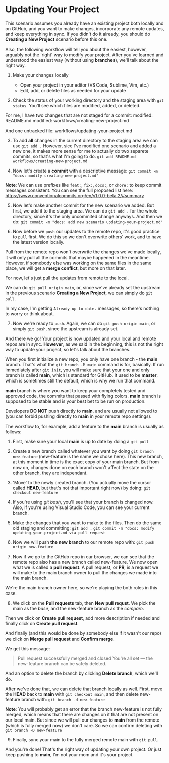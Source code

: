 # Updating Your Project

This scenario assumes you already have an existing project both locally and on GitHub, and you want to make changes, incorporate any remote updates, and keep everything in sync. If you didn't do it already, you should do **Creating a New Project** scenario before this one.

Also, the following workflow will tell you about the easiest, however, arguably not the 'right' way to modify your project. After you've learned and understood the easiest way (without using **branches**), we'll talk about the right way.

1. Make your changes locally

   * Open your project in your editor (VS Code, Sublime, Vim, etc.)
   * Edit, add, or delete files as needed for your update

2. Check the status of your working directory and the staging area with `git status`.  You’ll see which files are modified, added, or deleted.

For me, I have two changes that are not staged for a commit: 
    modified:   README.md
    modified:   workflows/creating-new-project.md

And one untracked file:
    workflows/updating-your-project.md

3. To add **all** changes in the current directory to the staging area we can use `git add .` However, sice I've modified one scenario and added a new one, it makes more sense for me to actually do two separete commits, so that's what I'm going to do.
`git add README.md workflows/creating-new-project.md`

4. Now let's create a **commit** with a descriptive message:
`git commit -m "docs: modify creating-new-project.md"`

**Note**: We can use prefixes like `feat:`, `fix:`, `docs:`, or `chore:` to keep commit messages consistent. You can see the full proposed list here: https://www.conventionalcommits.org/en/v1.0.0-beta.2/#summary

5. Now let's make another commit for the new scenario we added. But first, we add it to the staging area. We can do `git add .` for the whole directory, since it's the only uncommited change anyways. And then we do:
`git commit -m "docs: add new scenario updating-your-project.md"`

6. Now before we `push` our updates to the remote repo, it's good practice to `pull` first. We do this so we don't overwrite others' work, and to have the latest version locally.

Pull from the remote repo won't overwrite the changes we've made locally, it will only pull all the commits that maybe happened in the meantime. However, if somebody else was working on the same files in the same place, we will get a **merge conflict**, but more on that later.

For now, let's just pull the updates from remote to the local. 

We can do `git pull origin main`, or, since we've already set the upstream in the previous scenario **Creating a New Project**, we can simply do `git pull`.

In my case, I'm getting `Already up to date.` messages, so there's nothing to worry or think about.

7. Now we're ready to `push`. Again, we can do `git push origin main`, or simply `git push`, since the upstream is already set.

And there we go! Your project is now updated and your local and remote repos are in sync. **However**, as we said in the beginning, this is not the right way to update your project, so let's talk about the branches.

When you first initialize a new repo, you only have one branch - the **main** branch. That's what the `git branch -M main` command is for, basically. If run immediately after `git init`, you will make sure that your one and only branch is called **main**, which is standard for GitHub. It used to be **master**, which is sometimes still the default, which is why we run that command.

**main** branch is where you want to keep your completely tested and approved code, the commits that passed with flying colors. **main** branch is supposed to be stable and is your best bet to be run on production.

Developers **DO NOT** push directly to **main**, and are usually not allowed to (you can forbid pushing directly to **main** in your remote repo settings).

The workflow to, for example, add a feature to the **main** branch is usually as follows:

1. First, make sure your local **main** is up to date by doing a `git pull`

2. Create a new branch called whatever you want by doing `git branch new-feature` (new-feature is the name we chose here). This new branch, at this moment in time is the exact copy of your main branch. But from now on, changes done on each branch won't affect the state on the other branch, they are independant. 

3. 'Move' to the newly created branch. (You actually move the cursor called **HEAD**, but that's not that important right now) by doing:
`git checkout new‑feature`

4. If you're using *git bash*, you'll see that your branch is changed now. Also, if you're using Visual Studio Code, you can see your current branch.

5. Make the changes that you want to make to the files. Then do the same old staging and committing: 
`git add .`
`git commit -m "docs: modify updating-your-project.md via pull request`

6. Now we will push **the new branch** to our remote repo with: 
`git push origin new-feature`

7. Now if we go to the GitHub repo in our browser, we can see that the remote repo also has a new branch called new-feature. We now open what we is called a **pull request**. A pull request, or **PR**, is a request we will make to the main branch owner to pull the changes we made into the main branch. 

We're the main branch owner here, so we're playing the both roles in this case.

8. We click on the **Pull requests** tab, then **New pull requst**. We pick the main as the *base*, and the new-feature branch as the *compare*. 

Then we click on **Create pull request**, add more description if needed and finally click on **Create pull request**.

And finally (and this would be done by somebody else if it wasn't our repo) we click on **Merge pull request** and **Confirm merge**.

We get this message: 
> Pull request successfully merged and closed
> You're all set — the new-feature branch can be safely deleted.

And an option to delete the branch by clicking **Delete branch**, which we'll do.

After we've done that, we can delete that branch locally as well. First, move the **HEAD** back to **main** with `git checkout main`, and then delete new-feature branch with: `git branch -d new-feature`

**Note**: You will probably get an error that the branch new-feature is not fully merged, which means that there are changes on it that are not present on our local main. But since we will pull our changes to **main** from the remote (which is fully merged now) we don't care. So we can confirm deleting with `git branch -D new-feature`

9. Finally, sync your main to the fully merged remote main with `git pull`. 

And you're done! That's the right way of updating your own project. Or just keep pushing to **main**, I'm not your mom and it's your project.